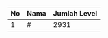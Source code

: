 | No | Nama            | Jumlah Level |
|----|-----------------|--------------|
| 1  | #    |    2931        |
